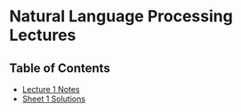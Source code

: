 # Natural Language Processing Lectures
## Table of Contents
- [Lecture 1 Notes](./lecture_1/README.md)
- [Sheet 1 Solutions](./sheet_1/README.md)

